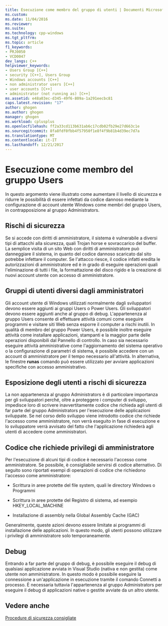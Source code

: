 ```yaml
---
title: Esecuzione come membro del gruppo di utenti | Documenti Microsoft
ms.custom: 
ms.date: 11/04/2016
ms.reviewer: 
ms.suite: 
ms.technology: cpp-windows
ms.tgt_pltfrm: 
ms.topic: article
f1_keywords:
- PRJ0050
- VCD0047
dev_langs: C++
helpviewer_keywords:
- Users Group [C++]
- security [C++], Users Group
- Windows accounts [C++]
- non administrator users [C++]
- user accounts [C++]
- administrator (not running as) [C++]
ms.assetid: e48a03ec-d345-49f6-809a-1a291eecbc81
caps.latest.revision: "17"
author: ghogen
ms.author: ghogen
manager: ghogen
ms.workload: cplusplus
ms.openlocfilehash: ff2a33cd113b631ab6c17cdb02fb29e27d663c1e
ms.sourcegitcommit: 8fa8fdf0fbb4f57950f1e8f4f9b81b4d39ec7d7a
ms.translationtype: MT
ms.contentlocale: it-IT
ms.lasthandoff: 12/21/2017
---
```

# <a name="running-as-a-member-of-the-users-group"></a>Esecuzione come membro del gruppo Users
In questo argomento viene illustrato come aumentare il livello di sicurezza e ridurre le possibilità di essere infettati da codice dannoso mediante la configurazione di account utente Windows come membri del gruppo Users, in contrapposizione al gruppo Administrators.  
  
## <a name="security-risks"></a>Rischi di sicurezza  
 Se si accede con diritti di amministratore, il sistema è vulnerabile a diversi tipi di attacchi alla sicurezza, quali Trojan horse e sovraccarico del buffer. La semplice visita di un sito Web con diritti di amministratore può danneggiare il sistema, in quanto del codice dannoso scaricato dal sito potrebbe infettare il computer. Se l'attacco riesce, il codice infatti eredita le autorizzazioni di amministratore ed è in grado di eseguire operazioni quali l'eliminazione di tutti i file, la formattazione del disco rigido e la creazione di nuovi account utente con accesso di amministratore.  
  
## <a name="non-administrator-user-groups"></a>Gruppi di utenti diversi dagli amministratori  
 Gli account utente di Windows utilizzati normalmente dagli sviluppatori devono essere aggiunti ai gruppi Users o Power Users. Gli sviluppatori devono essere aggiunti anche al gruppo di debug. L'appartenenza al gruppo Users consente di effettuare attività comuni come eseguire programmi e visitare siti Web senza esporre il computer a rischi inutili. In qualità di membro del gruppo Power Users, è possibile inoltre eseguire attività come installare applicazioni, stampanti e la maggior parte delle operazioni disponibili dal Pannello di controllo. In caso sia necessario eseguire attività amministrative come l'aggiornamento del sistema operativo o la configurazione di parametri di sistema, è possibile accedere con un account di amministratore per il tempo necessario all'attività. In alternativa, le finestre **runas** comando può essere utilizzato per avviare applicazioni specifiche con accesso amministrativo.  
  
## <a name="exposing-customers-to-security-risks"></a>Esposizione degli utenti a rischi di sicurezza  
 La non appartenenza al gruppo Administrators è di particolare importanza per gli sviluppatori perché, oltre a proteggere i computer di sviluppo, impedisce loro di scrivere inavvertitamente codice che richieda agli utenti di far parte del gruppo Administrators per l'esecuzione delle applicazioni sviluppate. Se nel corso dello sviluppo viene introdotto codice che richiede l'accesso come amministratore, non verrà eseguito in fase di esecuzione e lo sviluppatore verrà avvisato del fatto che l'applicazione richiederà agli utenti di accedere come amministratori.  
  
## <a name="code-that-requires-administrator-privileges"></a>Codice che richiede privilegi di amministratore  
 Per l'esecuzione di alcuni tipi di codice è necessario l'accesso come amministratore. Se possibile, è consigliabile servirsi di codice alternativo. Di seguito sono riportati esempi di operazioni di codice che richiedono l'accesso come amministratore:  
  
-   Scrittura in aree protette del file system, quali le directory Windows o Programmi  
  
-   Scrittura in aree protette del Registro di sistema, ad esempio HKEY_LOCAL_MACHINE  
  
-   Installazione di assembly nella Global Assembly Cache (GAC)  
  
 Generalmente, queste azioni devono essere limitate ai programmi di installazione delle applicazioni. In questo modo, gli utenti possono utilizzare i privilegi di amministratore solo temporaneamente.  
  
## <a name="debugging"></a>Debug  
 Entrando a far parte del gruppo di debug, è possibile eseguire il debug di qualsiasi applicazione avviata in Visual Studio (nativa e non gestita) come utente non amministratore. In questo modo è possibile eseguire la connessione a un'applicazione in esecuzione tramite il comando Connetti a processo. È necessaria tuttavia l'appartenenza al gruppo Administrators per eseguire il debug di applicazioni native o gestite avviate da un altro utente.  
  
## <a name="see-also"></a>Vedere anche  
 [Procedure di sicurezza consigliate](security-best-practices-for-cpp.md)